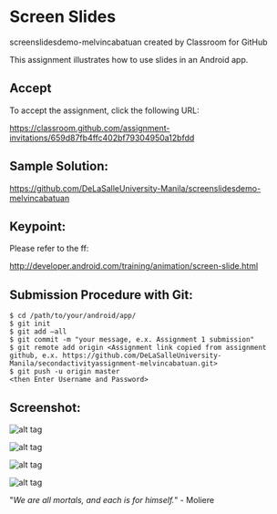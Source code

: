 # Screen Slides

screenslidesdemo-melvincabatuan created by Classroom for GitHub

This assignment illustrates how to use slides in an Android app. 


## Accept

To accept the assignment, click the following URL:

https://classroom.github.com/assignment-invitations/659d87fb4ffc402bf79304950a12bfdd

## Sample Solution:

https://github.com/DeLaSalleUniversity-Manila/screenslidesdemo-melvincabatuan

## Keypoint:

Please refer to the ff:

http://developer.android.com/training/animation/screen-slide.html


## Submission Procedure with Git: 

```shell
$ cd /path/to/your/android/app/
$ git init
$ git add –all
$ git commit -m "your message, e.x. Assignment 1 submission"
$ git remote add origin <Assignment link copied from assignment github, e.x. https://github.com/DeLaSalleUniversity-Manila/secondactivityassignment-melvincabatuan.git>
$ git push -u origin master
<then Enter Username and Password>
```


## Screenshot:

![alt tag](https://github.com/DeLaSalleUniversity-Manila/screenslidesdemo-melvincabatuan/blob/master/device-2015-10-10-162426.png)

![alt tag](https://github.com/DeLaSalleUniversity-Manila/screenslidesdemo-melvincabatuan/blob/master/device-2015-10-10-162458.png)

![alt tag](https://github.com/DeLaSalleUniversity-Manila/screenslidesdemo-melvincabatuan/blob/master/device-2015-10-10-162512.png)

![alt tag](https://github.com/DeLaSalleUniversity-Manila/screenslidesdemo-melvincabatuan/blob/master/device-2015-10-10-162533.png)

"*We are all mortals, and each is for himself.*" - Moliere
